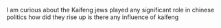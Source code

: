 I am curious about the Kaifeng jews played any significant role in chinese politics how did they rise up is there any influence of kaifeng&#x20;